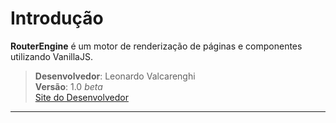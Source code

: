 
# Introdução
**RouterEngine** é um motor de renderização de páginas e componentes utilizando VanillaJS.


> **Desenvolvedor**: Leonardo Valcarenghi
> <br/>
> **Versão**: 1.0 _beta_
> <br/>
> [Site do Desenvolvedor](https://leonardovalcarenghi.com.br)

-----

<br/>
<br/>
